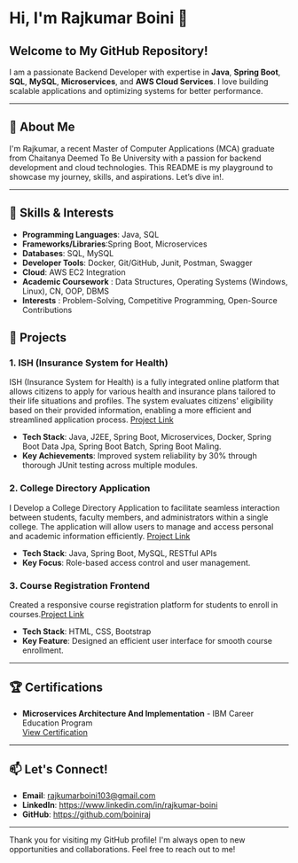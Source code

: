 # Hi, I'm Rajkumar Boini 👋

## Welcome to My GitHub Repository!

I am a passionate Backend Developer with expertise in **Java**, **Spring Boot**, **SQL**, **MySQL**, **Microservices**, and **AWS Cloud Services**. I love building scalable applications and optimizing systems for better performance.

---

## 📖 About Me
I'm Rajkumar, a recent Master of Computer Applications (MCA) graduate from Chaitanya Deemed To Be University with a passion for backend development and cloud technologies. This README is my playground to showcase my journey, skills, and aspirations. Let’s dive in!.

---
## 🌟 Skills & Interests

- **Programming Languages**: Java, SQL
- **Frameworks/Libraries**:Spring Boot, Microservices
- **Databases**: SQL, MySQL
- **Developer Tools**: Docker, Git/GitHub, Junit, Postman, Swagger
- **Cloud**: AWS EC2 Integration
- **Academic Coursework** : Data Structures, Operating Systems (Windows, Linux), CN, OOP, DBMS
- **Interests** : Problem-Solving, Competitive Programming, Open-Source Contributions

## 🚀 Projects

### 1. **ISH (Insurance System for Health)**
ISH (Insurance System for Health) is a fully integrated online platform that allows citizens to apply for various health and insurance plans tailored to their life situations and profiles. The system evaluates citizens' eligibility based on their provided information, enabling a more efficient and streamlined application process. [Project Link](https://github.com/boiniraj/Insurance-System-for-Health.git)
- **Tech Stack**: Java, J2EE, Spring Boot, Microservices, Docker, Spring Boot Data Jpa, Spring Boot Batch, Spring Boot Maling.
- **Key Achievements**: Improved system reliability by 30% through thorough JUnit testing across multiple modules.

### 2. **College Directory Application**
I Develop a College Directory Application to facilitate seamless interaction between students, faculty members, and administrators within a single college. The application will allow users to manage and access personal and academic information efficiently. [Project Link](https://github.com/boiniraj/College-Directory-Application.git)
- **Tech Stack**: Java, Spring Boot, MySQL, RESTful APIs
- **Key Focus**: Role-based access control and user management.

### 3. **Course Registration Frontend**
Created a responsive course registration platform for students to enroll in courses.[Project Link](https://courseregister.netlify.app/)
- **Tech Stack**: HTML, CSS, Bootstrap
- **Key Feature**: Designed an efficient user interface for smooth course enrollment.

---

## 🏆 Certifications
- **Microservices Architecture And Implementation** - IBM Career Education Program  
[View Certification](https://courses.ibmcep.cognitiveclass.ai/certificates/9b3bf8a497b145fda4fb170f9ca63e64)

---

## 📫 Let's Connect!
- **Email**: rajkumarboini103@gmail.com
- **LinkedIn**: https://www.linkedin.com/in/rajkumar-boini
- **GitHub**: https://github.com/boiniraj

---

Thank you for visiting my GitHub profile! I'm always open to new opportunities and collaborations. Feel free to reach out to me!
